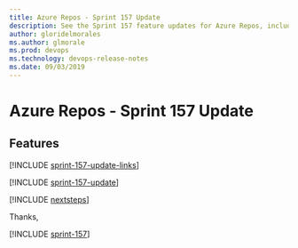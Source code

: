 ```yaml
---
title: Azure Repos - Sprint 157 Update
description: See the Sprint 157 feature updates for Azure Repos, including next steps.
author: gloridelmorales
ms.author: glmorale
ms.prod: devops
ms.technology: devops-release-notes
ms.date: 09/03/2019
---
```


# Azure Repos - Sprint 157 Update

## Features

[!INCLUDE [sprint-157-update-links](../includes/repos/sprint-157-update-links.md)]

[!INCLUDE [sprint-157-update](../includes/repos/sprint-157-update.md)]

[!INCLUDE [nextsteps](../includes/nextsteps.md)]

Thanks,

[!INCLUDE [sprint-157](../includes/signer/sprint-157.md)]
